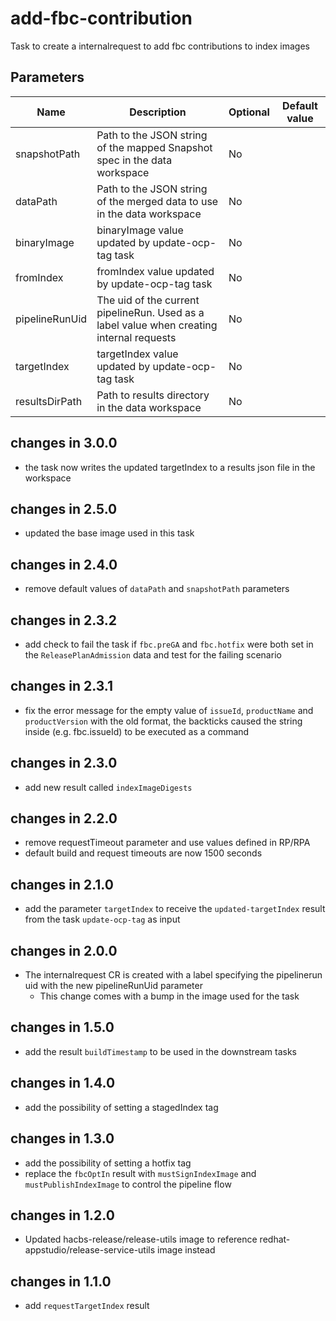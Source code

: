# add-fbc-contribution

Task to create a internalrequest to add fbc contributions to index images

## Parameters

| Name           | Description                                                                               | Optional | Default value        |
|----------------|-------------------------------------------------------------------------------------------|----------|----------------------|
| snapshotPath   | Path to the JSON string of the mapped Snapshot spec in the data workspace                 | No       |                      |
| dataPath       | Path to the JSON string of the merged data to use in the data workspace                   | No       |                      |
| binaryImage    | binaryImage value updated by update-ocp-tag task                                          | No       |                      |
| fromIndex      | fromIndex value updated by update-ocp-tag task                                            | No       |                      |
| pipelineRunUid | The uid of the current pipelineRun. Used as a label value when creating internal requests | No       |                      |
| targetIndex    | targetIndex value updated by update-ocp-tag task                                          | No       |                      |
| resultsDirPath | Path to results directory in the data workspace                                           | No       |                      |

## changes in 3.0.0
- the task now writes the updated targetIndex to a results json file in the workspace

## changes in 2.5.0
- updated the base image used in this task

## changes in 2.4.0
- remove default values of `dataPath` and `snapshotPath` parameters

## changes in 2.3.2
- add check to fail the task if `fbc.preGA` and `fbc.hotfix` were both set in the `ReleasePlanAdmission` data and
  test for the failing scenario

## changes in 2.3.1
- fix the error message for the empty value of `issueId`, `productName` and `productVersion`
  with the old format, the backticks caused the string inside (e.g. fbc.issueId) to be executed as a command

## changes in 2.3.0
- add new result called `indexImageDigests`

## changes in 2.2.0
- remove requestTimeout parameter and use values defined in RP/RPA
- default build and request timeouts are now 1500 seconds

## changes in 2.1.0
- add the parameter `targetIndex` to receive the `updated-targetIndex` result from
  the task `update-ocp-tag` as input

## changes in 2.0.0
- The internalrequest CR is created with a label specifying the pipelinerun uid with the new pipelineRunUid parameter
  - This change comes with a bump in the image used for the task

## changes in 1.5.0
- add the result `buildTimestamp` to be used in the downstream tasks

## changes in 1.4.0
- add the possibility of setting a stagedIndex tag
 
## changes in 1.3.0
- add the possibility of setting a hotfix tag
- replace the `fbcOptIn` result with `mustSignIndexImage` and `mustPublishIndexImage`
  to control the pipeline flow

## changes in 1.2.0
- Updated hacbs-release/release-utils image to reference redhat-appstudio/release-service-utils image instead

## changes in 1.1.0
- add `requestTargetIndex` result
